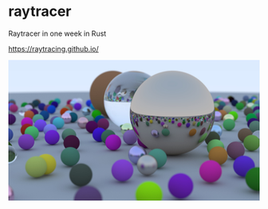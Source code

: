 # raytracer
Raytracer in one week in Rust

https://raytracing.github.io/

![Week 1 image](images/week_1.jpg?raw=true "Week 1")
